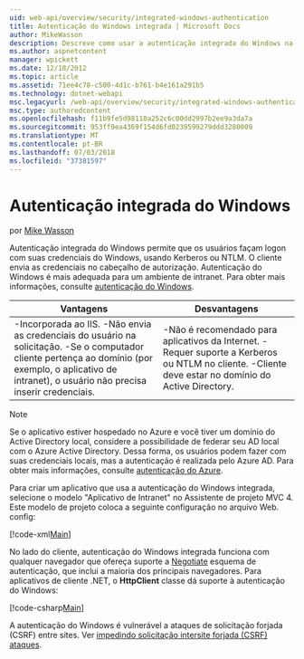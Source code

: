 ```yaml
---
uid: web-api/overview/security/integrated-windows-authentication
title: Autenticação do Windows integrada | Microsoft Docs
author: MikeWasson
description: Descreve como usar a autenticação integrada do Windows na API Web ASP.NET.
ms.author: aspnetcontent
manager: wpickett
ms.date: 12/18/2012
ms.topic: article
ms.assetid: 71ee4c78-c500-4d1c-b761-b4e161a291b5
ms.technology: dotnet-webapi
msc.legacyurl: /web-api/overview/security/integrated-windows-authentication
msc.type: authoredcontent
ms.openlocfilehash: f11b9fe5d98118a252c6c00dd2997b2ee9a3da7a
ms.sourcegitcommit: 953ff9ea4369f154d6fd0239599279ddd3280009
ms.translationtype: MT
ms.contentlocale: pt-BR
ms.lasthandoff: 07/03/2018
ms.locfileid: "37381597"
---
```

<a name="integrated-windows-authentication"></a>Autenticação integrada do Windows
====================
por [Mike Wasson](https://github.com/MikeWasson)

Autenticação integrada do Windows permite que os usuários façam logon com suas credenciais do Windows, usando Kerberos ou NTLM. O cliente envia as credenciais no cabeçalho de autorização. Autenticação do Windows é mais adequada para um ambiente de intranet. Para obter mais informações, consulte [autenticação do Windows](https://www.iis.net/configreference/system.webserver/security/authentication/windowsauthentication).

| Vantagens | Desvantagens |
| --- | --- |
| -Incorporada ao IIS. -Não envia as credenciais do usuário na solicitação. -Se o computador cliente pertença ao domínio (por exemplo, o aplicativo de intranet), o usuário não precisa inserir credenciais. | -Não é recomendado para aplicativos da Internet. -Requer suporte a Kerberos ou NTLM no cliente. -Cliente deve estar no domínio do Active Directory. |

> [!NOTE]
> Se o aplicativo estiver hospedado no Azure e você tiver um domínio do Active Directory local, considere a possibilidade de federar seu AD local com o Azure Active Directory. Dessa forma, os usuários podem fazer com suas credenciais locais, mas a autenticação é realizada pelo Azure AD. Para obter mais informações, consulte [autenticação do Azure](../../../visual-studio/overview/2012/windows-azure-authentication.md).


Para criar um aplicativo que usa a autenticação do Windows integrada, selecione o modelo "Aplicativo de Intranet" no Assistente de projeto MVC 4. Este modelo de projeto coloca a seguinte configuração no arquivo Web. config:

[!code-xml[Main](integrated-windows-authentication/samples/sample1.xml)]

No lado do cliente, autenticação do Windows integrada funciona com qualquer navegador que ofereça suporte a [Negotiate](http://www.ietf.org/rfc/rfc4559.txt) esquema de autenticação, que inclui a maioria dos principais navegadores. Para aplicativos de cliente .NET, o **HttpClient** classe dá suporte à autenticação do Windows:

[!code-csharp[Main](integrated-windows-authentication/samples/sample2.cs)]

A autenticação do Windows é vulnerável a ataques de solicitação forjada (CSRF) entre sites. Ver [impedindo solicitação intersite forjada (CSRF) ataques](preventing-cross-site-request-forgery-csrf-attacks.md).
